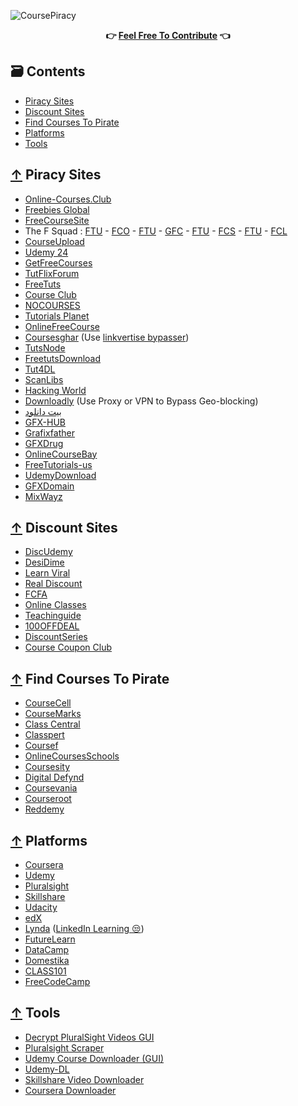 ![CoursePiracy](https://user-images.githubusercontent.com/76810020/119037918-75fc9b00-b9aa-11eb-9b53-d82b856c5bc6.png)
<div align="center">
</div>
<div align="center">
  	<b>👉 <a href="https://github.com/ItIsMeCall911/Course-Piracy-Index/pulls">Feel Free To Contribute</a> 👈</b>
</div>

## 🗃 Contents

- [Piracy Sites](#-piracy-sites)
- [Discount Sites](#-discount-sites)
- [Find Courses To Pirate](#-find-courses-to-pirate)
- [Platforms](#-platforms)
- [Tools](#-tools)

## [↑](#contents) Piracy Sites

* [Online-Courses.Club](https://online-courses.club/)
* [Freebies Global](https://freebiesglobal.com/)
* [FreeCourseSite](https://freecoursesite.com/)
* The F Squad : [FTU](https://www.ftuforums.com/) - [FCO](https://www.freecoursesonline.me/) - [FTU](https://www.freetutorialsus.com/) - [GFC](https://www.getfreecourses.org/) - [FTU](https://www.freetutorialseu.com/) - [FCS](https://www.freecoursessites.com/) - [FTU](https://www.ftuudemy.com/) - [FCL](https://www.freecourseslab.com/)
* [CourseUpload](https://courseupload.com/)
* [Udemy 24](https://udemy24.com/)
* [GetFreeCourses](https://getfreecourses.co/)
* [TutFlixForum](https://tutflix.org/)
* [FreeTuts](https://freetutsdownload.net/)
* [Course Club](https://courseclub.me/)
* [NOCOURSES](https://nocourses.com/)
* [Tutorials Planet](https://tutorialsplanet.net/)
* [OnlineFreeCourse](https://www.onlinefreecourse.net/)
* [Coursesghar](https://coursesghar.com/) (Use [linkvertise bypasser](https://thebypasser.com/))
* [TutsNode](https://tutsnode.com/)
* [FreetutsDownload](https://freetutsdownload.com/)
* [Tut4DL](https://tut4dl.com/)
* [ScanLibs](https://scanlibs.com/category/video/)
* [Hacking World](https://in.hackingworld.best/)
* [Downloadly](https://downloadly.ir/download/elearning/video-tutorials/) (Use Proxy or VPN to Bypass Geo-blocking)
* [بیت دانلود](http://bitdownload.ir/learning/)
* [GFX-HUB](https://gfx-hub.net/tutorials/)
* [Grafixfather ](https://www.grafixfather.com/category/premium-graphics-tutorials-free-download/)
* [GFXDrug](https://gfxdrug.com/premium-courses-free/)
* [OnlineCourseBay](https://onlinecoursebay.com/)
* [FreeTutorials-us](https://freetutorials-us.com/)
* [UdemyDownload](https://udemydownload.com/)
* [GFXDomain](https://gfxdomain.co/category/gfxdomain-tutorials)
* [MixWayz](https://mixwayz.com/)

## [↑](#contents) Discount Sites

* [DiscUdemy](https://www.discudemy.com/)
* [DesiDime](https://www.desidime.com/groups/education/deals)
* [Learn Viral](https://udemycoupon.learnviral.com/)
* [Real Discount](https://app.real.discount/)
* [FCFA](https://freecoursesforall.com/)
* [Online Classes](https://www.onlinecourses.ooo/)
* [Teachinguide](https://www.teachinguide.com/udemy-coupon-codes/)
* [100OFFDEAL](https://100offdeal.online/)
* [DiscountSeries](https://discountseries.com/)
* [Course Coupon Club](https://coursecouponclub.com/)

## [↑](#contents) Find Courses To Pirate

* [CourseCell](https://coursecell.com/)
* [CourseMarks](https://coursemarks.com/)
* [Class Central](https://www.classcentral.com/)
* [Classpert](https://classpert.com/)
* [Coursef](https://www.coursef.com/)
* [OnlineCoursesSchools](https://onlinecoursesschools.com/)
* [Coursesity](https://coursesity.com/)
* [Digital Defynd](https://digitaldefynd.com/)
* [Coursevania](https://coursevania.com/)
* [Courseroot](https://courseroot.com/)
* [Reddemy](https://reddemy.com/)

## [↑](#contents) Platforms

* [Coursera](https://www.coursera.org/)
* [Udemy](https://www.udemy.com/)
* [Pluralsight](https://www.pluralsight.com/)
* [Skillshare](https://www.skillshare.com/)
* [Udacity](https://www.udacity.com/)
* [edX](https://www.edx.org/)
* [Lynda](https://www.lynda.com/) ([LinkedIn Learning 😒](https://www.linkedin.com/learning/))
* [FutureLearn](https://www.futurelearn.com/)
* [DataCamp](https://www.datacamp.com/)
* [Domestika](https://www.domestika.org/)
* [CLASS101](https://class101.co/)
* [FreeCodeCamp](https://www.freecodecamp.org/)

## [↑](#contents) Tools

* [Decrypt PluralSight Videos GUI](https://github.com/phuonghd/Decrypt-PluralSight-Videos-GUI)
* [Pluralsight Scraper](https://github.com/ikeboy/pluralsight-scraper)
* [Udemy Course Downloader (GUI)](https://github.com/FaisalUmair/udemy-downloader-gui)
* [Udemy-DL](https://github.com/r0oth3x49/udemy-dl)
* [Skillshare Video Downloader](https://github.com/kallqvist/skillshare-downloader)
* [Coursera Downloader](https://github.com/coursera-dl/coursera-dl)
